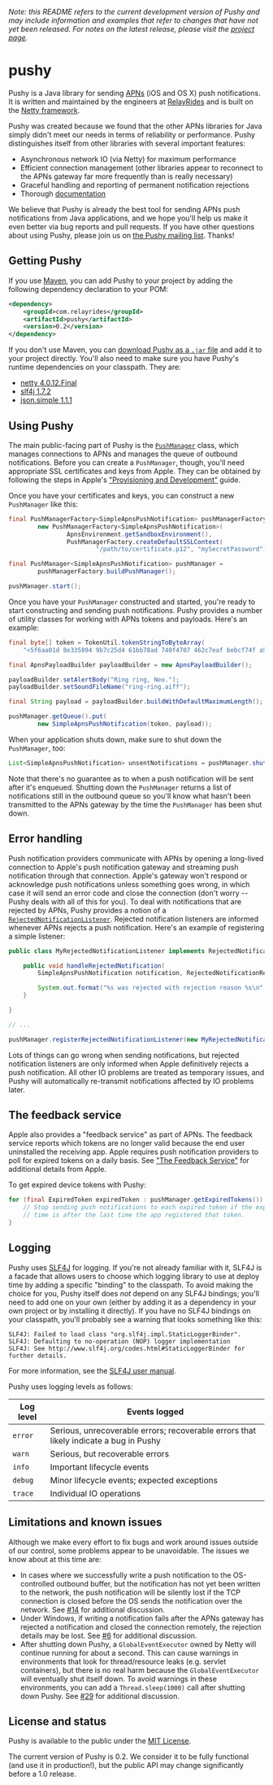 *Note: this README refers to the current development version of Pushy and may include information and examples that refer to changes that have not yet been released. For notes on the latest release, please visit the [project page](http://relayrides.github.io/pushy/).*

# pushy

Pushy is a Java library for sending [APNs](http://developer.apple.com/library/mac/documentation/NetworkingInternet/Conceptual/RemoteNotificationsPG/Introduction.html) (iOS and OS X) push notifications. It is written and maintained by the engineers at [RelayRides](https://relayrides.com/) and is built on the [Netty framework](http://netty.io/).

Pushy was created because we found that the other APNs libraries for Java simply didn't meet our needs in terms of reliability or performance. Pushy distinguishes itself from other libraries with several important features:

- Asynchronous network IO (via Netty) for maximum performance
- Efficient connection management (other libraries appear to reconnect to the APNs gateway far more frequently than is really necessary)
- Graceful handling and reporting of permanent notification rejections
- Thorough [documentation](http://relayrides.github.io/pushy/apidocs/0.2/)

We believe that Pushy is already the best tool for sending APNs push notifications from Java applications, and we hope you'll help us make it even better via bug reports and pull requests. If you have other questions about using Pushy, please join us on [the Pushy mailing list](https://groups.google.com/d/forum/pushy-apns). Thanks!

## Getting Pushy

If you use [Maven](http://maven.apache.org/), you can add Pushy to your project by adding the following dependency declaration to your POM:

```xml
<dependency>
    <groupId>com.relayrides</groupId>
    <artifactId>pushy</artifactId>
    <version>0.2</version>
</dependency>
```

If you don't use Maven, you can [download Pushy as a `.jar` file](https://github.com/relayrides/pushy/releases/download/pushy-0.2/pushy-0.2.jar) and add it to your project directly. You'll also need to make sure you have Pushy's runtime dependencies on your classpath. They are:

- [netty 4.0.12.Final](http://netty.io/)
- [slf4j 1.7.2](http://www.slf4j.org/)
- [json.simple 1.1.1](https://code.google.com/p/json-simple/)

## Using Pushy

The main public-facing part of Pushy is the [`PushManager`](http://relayrides.github.io/pushy/apidocs/0.2/com/relayrides/pushy/apns/PushManager.html) class, which manages connections to APNs and manages the queue of outbound notifications. Before you can create a `PushManager`, though, you'll need appropriate SSL certificates and keys from Apple. They can be obtained by following the steps in Apple's ["Provisioning and Development"](http://developer.apple.com/library/mac/documentation/NetworkingInternet/Conceptual/RemoteNotificationsPG/Chapters/ProvisioningDevelopment.html#//apple_ref/doc/uid/TP40008194-CH104-SW1) guide.

Once you have your certificates and keys, you can construct a new `PushManager` like this:

```java
final PushManagerFactory<SimpleApnsPushNotification> pushManagerFactory =
        new PushManagerFactory<SimpleApnsPushNotification>(
                ApnsEnvironment.getSandboxEnvironment(),
                PushManagerFactory.createDefaultSSLContext(
                        "/path/to/certificate.p12", "mySecretPassword"));

final PushManager<SimpleApnsPushNotification> pushManager =
        pushManagerFactory.buildPushManager();

pushManager.start();
```

Once you have your `PushManager` constructed and started, you're ready to start constructing and sending push notifications. Pushy provides a number of utility classes for working with APNs tokens and payloads. Here's an example:

```java
final byte[] token = TokenUtil.tokenStringToByteArray(
    "<5f6aa01d 8e335894 9b7c25d4 61bb78ad 740f4707 462c7eaf bebcf74f a5ddb387>");

final ApnsPayloadBuilder payloadBuilder = new ApnsPayloadBuilder();

payloadBuilder.setAlertBody("Ring ring, Neo.");
payloadBuilder.setSoundFileName("ring-ring.aiff");

final String payload = payloadBuilder.buildWithDefaultMaximumLength();

pushManager.getQueue().put(
		new SimpleApnsPushNotification(token, payload));
```

When your application shuts down, make sure to shut down the `PushManager`, too:

```java
List<SimpleApnsPushNotification> unsentNotifications = pushManager.shutdown();
```

Note that there's no guarantee as to when a push notification will be sent after it's enqueued. Shutting down the `PushManager` returns a list of notifications still in the outbound queue so you'll know what hasn't been transmitted to the APNs gateway by the time the `PushManager` has been shut down.

## Error handling

Push notification providers communicate with APNs by opening a long-lived connection to Apple's push notification gateway and streaming push notification through that connection. Apple's gateway won't respond or acknowledge push notifications unless something goes wrong, in which case it will send an error code and close the connection (don't worry -- Pushy deals with all of this for you). To deal with notifications that are rejected by APNs, Pushy provides a notion of a [`RejectedNotificationListener`](http://relayrides.github.io/pushy/apidocs/0.2/com/relayrides/pushy/apns/RejectedNotificationListener.html). Rejected notification listeners are informed whenever APNs rejects a push notification. Here's an example of registering a simple listener:

```java
public class MyRejectedNotificationListener implements RejectedNotificationListener<SimpleApnsPushNotification> {

    public void handleRejectedNotification(
        SimpleApnsPushNotification notification, RejectedNotificationReason reason) {

        System.out.format("%s was rejected with rejection reason %s\n", notification, reason);
    }

}

// ...

pushManager.registerRejectedNotificationListener(new MyRejectedNotificationListener());
```

Lots of things can go wrong when sending notifications, but rejected notification listeners are only informed when Apple definitively rejects a push notification. All other IO problems are treated as temporary issues, and Pushy will automatically re-transmit notifications affected by IO problems later.

## The feedback service

Apple also provides a "feedback service" as part of APNs. The feedback service reports which tokens are no longer valid because the end user uninstalled the receiving app. Apple requires push notification providers to poll for expired tokens on a daily basis. See ["The Feedback Service"](http://developer.apple.com/library/mac/documentation/NetworkingInternet/Conceptual/RemoteNotificationsPG/Chapters/CommunicatingWIthAPS.html#//apple_ref/doc/uid/TP40008194-CH101-SW3) for additional details from Apple.

To get expired device tokens with Pushy:

```java
for (final ExpiredToken expiredToken : pushManager.getExpiredTokens()) {
    // Stop sending push notifications to each expired token if the expiration
    // time is after the last time the app registered that token.
}
```

## Logging

Pushy uses [SLF4J](http://www.slf4j.org/) for logging. If you're not already familiar with it, SLF4J is a facade that allows users to choose which logging library to use at deploy time by adding a specific "binding" to the classpath. To avoid making the choice for you, Pushy itself does *not* depend on any SLF4J bindings; you'll need to add one on your own (either by adding it as a dependency in your own project or by installing it directly). If you have no SLF4J bindings on your classpath, you'll probably see a warning that looks something like this:

```
SLF4J: Failed to load class "org.slf4j.impl.StaticLoggerBinder".
SLF4J: Defaulting to no-operation (NOP) logger implementation
SLF4J: See http://www.slf4j.org/codes.html#StaticLoggerBinder for further details.
```

For more information, see the [SLF4J user manual](http://www.slf4j.org/manual.html).

Pushy uses logging levels as follows:

| Log level | Events logged                                                                         |
|-----------|---------------------------------------------------------------------------------------|
| `error`   | Serious, unrecoverable errors; recoverable errors that likely indicate a bug in Pushy |
| `warn`    | Serious, but recoverable errors                                                       |
| `info`    | Important lifecycle events                                                            |
| `debug`   | Minor lifecycle events; expected exceptions                                           |
| `trace`   | Individual IO operations                                                              |

## Limitations and known issues

Although we make every effort to fix bugs and work around issues outside of our control, some problems appear to be unavoidable. The issues we know about at this time are:

- In cases where we successfully write a push notification to the OS-controlled outbound buffer, but the notification has not yet been written to the network, the push notification will be silently lost if the TCP connection is closed before the OS sends the notification over the network. See [#14](https://github.com/relayrides/pushy/issues/14) for additional discussion.
- Under Windows, if writing a notification fails after the APNs gateway has rejected a notification and closed the connection remotely, the rejection details may be lost. See [#6](https://github.com/relayrides/pushy/issues/14) for additional discussion.
- After shutting down Pushy, a `GlobalEventExecutor` owned by Netty will continue running for about a second. This can cause warnings in environments that look for thread/resource leaks (e.g. servlet containers), but there is no real harm because the `GlobalEventExecutor` will eventually shut itself down. To avoid warnings in these environments, you can add a `Thread.sleep(1000)` call after shutting down Pushy. See [#29](https://github.com/relayrides/pushy/issues/29) for additional discussion.

## License and status

Pushy is available to the public under the [MIT License](http://opensource.org/licenses/MIT).

The current version of Pushy is 0.2. We consider it to be fully functional (and use it in production!), but the public API may change significantly before a 1.0 release.